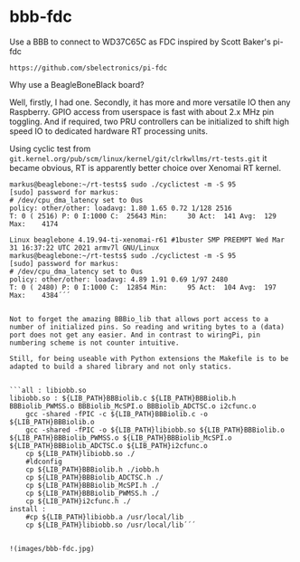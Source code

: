 # bbb-fdc
Use a BBB to connect to WD37C65C as FDC inspired by Scott Baker's pi-fdc

`https://github.com/sbelectronics/pi-fdc`

Why use a BeagleBoneBlack board?

Well, firstly, I had one. Secondly, it has more and more versatile IO then any Raspberry. GPIO access from userspace is fast with about 2.x MHz pin toggling. And if required, two PRU controllers can be initialized to shift high speed IO to dedicated hardware RT processing units. 

Using cyclic test from `git.kernel.org/pub/scm/linux/kernel/git/clrkwllms/rt-tests.git` it became obvious, RT is apparently better choice over Xenomai RT kernel.

```Linux beaglebone 4.19.94-ti-rt-r61 #1buster SMP PREEMPT RT Wed Mar 31 15:22:19 UTC 2021 armv7l GNU/Linux
markus@beaglebone:~/rt-tests$ sudo ./cyclictest -m -S 95
[sudo] password for markus:
# /dev/cpu_dma_latency set to 0us
policy: other/other: loadavg: 1.80 1.65 0.72 1/128 2516
T: 0 ( 2516) P: 0 I:1000 C:  25643 Min:     30 Act:  141 Avg:  129 Max:    4174
 
Linux beaglebone 4.19.94-ti-xenomai-r61 #1buster SMP PREEMPT Wed Mar 31 16:37:22 UTC 2021 armv7l GNU/Linux
markus@beaglebone:~/rt-tests$ sudo ./cyclictest -m -S 95
[sudo] password for markus:
# /dev/cpu_dma_latency set to 0us
policy: other/other: loadavg: 4.89 1.91 0.69 1/97 2480
T: 0 ( 2480) P: 0 I:1000 C:  12854 Min:     95 Act:  104 Avg:  197 Max:    4384´´´


Not to forget the amazing BBBio_lib that allows port access to a number of initialized pins. So reading and writing bytes to a (data) port does not get any easier. And in contrast to wiringPi, pin numbering scheme is not counter intuitive.

Still, for being useable with Python extensions the Makefile is to be adapted to build a shared library and not only statics.


```all : libiobb.so
libiobb.so : ${LIB_PATH}BBBiolib.c ${LIB_PATH}BBBiolib.h BBBiolib_PWMSS.o BBBiolib_McSPI.o BBBiolib_ADCTSC.o i2cfunc.o
	gcc -shared -fPIC -c ${LIB_PATH}BBBiolib.c -o ${LIB_PATH}BBBiolib.o
	gcc -shared -fPIC -o ${LIB_PATH}libiobb.so ${LIB_PATH}BBBiolib.o ${LIB_PATH}BBBiolib_PWMSS.o ${LIB_PATH}BBBiolib_McSPI.o ${LIB_PATH}BBBiolib_ADCTSC.o ${LIB_PATH}i2cfunc.o
	cp ${LIB_PATH}libiobb.so ./
	#ldconfig
	cp ${LIB_PATH}BBBiolib.h ./iobb.h
	cp ${LIB_PATH}BBBiolib_ADCTSC.h ./
	cp ${LIB_PATH}BBBiolib_McSPI.h ./
	cp ${LIB_PATH}BBBiolib_PWMSS.h ./
	cp ${LIB_PATH}i2cfunc.h ./
install :
	#cp ${LIB_PATH}libiobb.a /usr/local/lib
	cp ${LIB_PATH}libiobb.so /usr/local/lib´´´


!(images/bbb-fdc.jpg)

